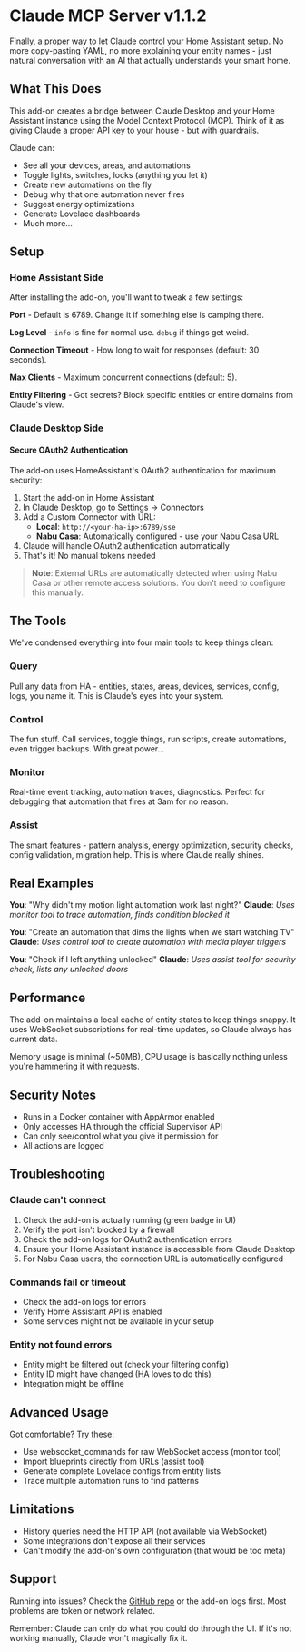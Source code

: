 # Claude MCP Server v1.1.2

Finally, a proper way to let Claude control your Home Assistant setup. No more copy-pasting YAML, no more explaining your entity names - just natural conversation with an AI that actually understands your smart home.

## What This Does

This add-on creates a bridge between Claude Desktop and your Home Assistant instance using the Model Context Protocol (MCP). Think of it as giving Claude a proper API key to your house - but with guardrails.

Claude can:
- See all your devices, areas, and automations
- Toggle lights, switches, locks (anything you let it)
- Create new automations on the fly
- Debug why that one automation never fires
- Suggest energy optimizations
- Generate Lovelace dashboards
- Much more...

## Setup

### Home Assistant Side

After installing the add-on, you'll want to tweak a few settings:

**Port** - Default is 6789. Change it if something else is camping there.

**Log Level** - `info` is fine for normal use. `debug` if things get weird.

**Connection Timeout** - How long to wait for responses (default: 30 seconds).

**Max Clients** - Maximum concurrent connections (default: 5).

**Entity Filtering** - Got secrets? Block specific entities or entire domains from Claude's view.

### Claude Desktop Side

#### Secure OAuth2 Authentication

The add-on uses HomeAssistant's OAuth2 authentication for maximum security:

1. Start the add-on in Home Assistant
2. In Claude Desktop, go to Settings → Connectors
3. Add a Custom Connector with URL:
   - **Local**: `http://<your-ha-ip>:6789/sse`
   - **Nabu Casa**: Automatically configured - use your Nabu Casa URL
4. Claude will handle OAuth2 authentication automatically
5. That's it! No manual tokens needed

> **Note**: External URLs are automatically detected when using Nabu Casa or other remote access solutions. You don't need to configure this manually.

## The Tools

We've condensed everything into four main tools to keep things clean:

### Query
Pull any data from HA - entities, states, areas, devices, services, config, logs, you name it. This is Claude's eyes into your system.

### Control  
The fun stuff. Call services, toggle things, run scripts, create automations, even trigger backups. With great power...

### Monitor
Real-time event tracking, automation traces, diagnostics. Perfect for debugging that automation that fires at 3am for no reason.

### Assist
The smart features - pattern analysis, energy optimization, security checks, config validation, migration help. This is where Claude really shines.

## Real Examples

**You**: "Why didn't my motion light automation work last night?"
**Claude**: *Uses monitor tool to trace automation, finds condition blocked it*

**You**: "Create an automation that dims the lights when we start watching TV"
**Claude**: *Uses control tool to create automation with media player triggers*

**You**: "Check if I left anything unlocked"
**Claude**: *Uses assist tool for security check, lists any unlocked doors*

## Performance

The add-on maintains a local cache of entity states to keep things snappy. It uses WebSocket subscriptions for real-time updates, so Claude always has current data. 

Memory usage is minimal (~50MB), CPU usage is basically nothing unless you're hammering it with requests.

## Security Notes

- Runs in a Docker container with AppArmor enabled
- Only accesses HA through the official Supervisor API  
- Can only see/control what you give it permission for
- All actions are logged

## Troubleshooting

### Claude can't connect
1. Check the add-on is actually running (green badge in UI)
2. Verify the port isn't blocked by a firewall
3. Check the add-on logs for OAuth2 authentication errors
4. Ensure your Home Assistant instance is accessible from Claude Desktop
5. For Nabu Casa users, the connection URL is automatically configured

### Commands fail or timeout
- Check the add-on logs for errors
- Verify Home Assistant API is enabled
- Some services might not be available in your setup

### Entity not found errors
- Entity might be filtered out (check your filtering config)
- Entity ID might have changed (HA loves to do this)
- Integration might be offline

## Advanced Usage

Got comfortable? Try these:

- Use websocket_commands for raw WebSocket access (monitor tool)
- Import blueprints directly from URLs (assist tool)  
- Generate complete Lovelace configs from entity lists
- Trace multiple automation runs to find patterns

## Limitations

- History queries need the HTTP API (not available via WebSocket)
- Some integrations don't expose all their services
- Can't modify the add-on's own configuration (that would be too meta)

## Support

Running into issues? Check the [GitHub repo](https://github.com/mtebusi/HA_MCP) or the add-on logs first. Most problems are token or network related.

Remember: Claude can only do what you could do through the UI. If it's not working manually, Claude won't magically fix it.